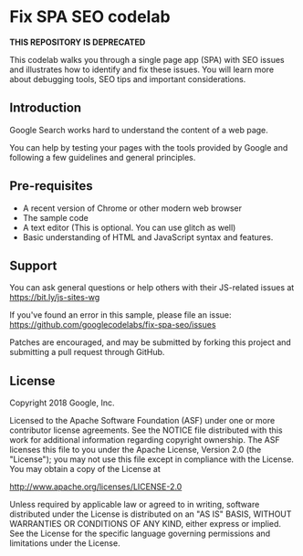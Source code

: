 Fix SPA SEO codelab
============

**THIS REPOSITORY IS DEPRECATED**

This codelab walks you through a single page app (SPA) with SEO issues and illustrates how to identify and fix these issues. You will learn more about debugging tools, SEO tips and important considerations. 

Introduction
------------
Google Search works hard to understand the content of a web page. 

You can help by testing your pages with the tools provided by Google and following a few guidelines and general principles.

Pre-requisites
--------------

- A recent version of Chrome or other modern web browser
- The sample code
- A text editor (This is optional. You can use glitch as well) 
- Basic understanding of HTML and JavaScript syntax and features.

Support
-------

You can ask general questions or help others with their JS-related issues at https://bit.ly/js-sites-wg

If you've found an error in this sample, please file an issue:
https://github.com/googlecodelabs/fix-spa-seo/issues

Patches are encouraged, and may be submitted by forking this project and
submitting a pull request through GitHub.

License
-------

Copyright 2018 Google, Inc.

Licensed to the Apache Software Foundation (ASF) under one or more contributor
license agreements.  See the NOTICE file distributed with this work for
additional information regarding copyright ownership.  The ASF licenses this
file to you under the Apache License, Version 2.0 (the "License"); you may not
use this file except in compliance with the License.  You may obtain a copy of
the License at

  http://www.apache.org/licenses/LICENSE-2.0

Unless required by applicable law or agreed to in writing, software
distributed under the License is distributed on an "AS IS" BASIS, WITHOUT
WARRANTIES OR CONDITIONS OF ANY KIND, either express or implied.  See the
License for the specific language governing permissions and limitations under
the License.
